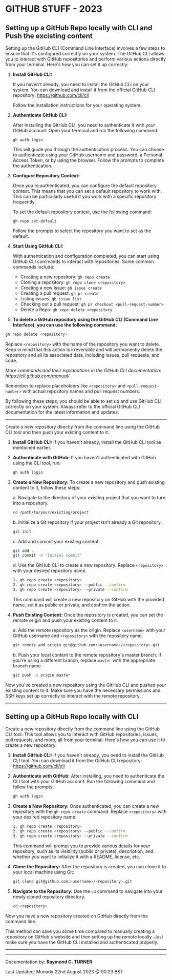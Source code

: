 # GITHUB STUFF - 2023

## Setting up a GitHub Repo locally with CLI and Push the excisting content


Setting up the GitHub CLI (Command Line Interface) involves a few steps to ensure that it's configured correctly on your system. The GitHub CLI allows you to interact with GitHub repositories and perform various actions directly from your terminal. Here's how you can set it up correctly:

1. **Install GitHub CLI:**

   If you haven't already, you need to install the GitHub CLI on your system. You can download and install it from the official GitHub CLI repository: https://github.com/cli/cli

   Follow the installation instructions for your operating system.

2. **Authenticate GitHub CLI:**

   After installing the GitHub CLI, you need to authenticate it with your GitHub account. Open your terminal and run the following command:

   ```
   gh auth login
   ```

   This will guide you through the authentication process. You can choose to authenticate using your GitHub username and password, a Personal Access Token, or by using the browser. Follow the prompts to complete the authentication.

3. **Configure Repository Context:**

   Once you're authenticated, you can configure the default repository context. This means that you can set a default repository to work with. This can be particularly useful if you work with a specific repository frequently.

   To set the default repository context, use the following command:

   ```
   gh repo set-default
   ```

   Follow the prompts to select the repository you want to set as the default.

4. **Start Using GitHub CLI:**

   With authentication and configuration completed, you can start using GitHub CLI commands to interact with repositories. Some common commands include:

   - Creating a new repository: `gh repo create`
   - Cloning a repository: `gh repo clone <repository>`
   - Creating a new issue: `gh issue create`
   - Creating a pull request: `gh pr create`
   - Listing issues: `gh issue list`
   - Checking out a pull request: `gh pr checkout <pull-request-number>`
   - Delete a Repo: `gh repo delete <repository`

5. **To delete a GitHub repository using the GitHub CLI (Command Line Interface), you can use the following command:**

```sh
gh repo delete <repository>
```

Replace `<repository>` with the name of the repository you want to delete. Keep in mind that this action is irreversible and will permanently delete the repository and all its associated data, including issues, pull requests, and code.


*More commands and their explanations in the GitHub CLI documentation: <https://cli.github.com/manual/>*

Remember to replace placeholders like `<repository>` and `<pull-request-number>` with actual repository names and pull request numbers.

By following these steps, you should be able to set up and use GitHub CLI correctly on your system. Always refer to the official GitHub CLI documentation for the latest information and updates.

---


Create a new repository directly from the command line using the GitHub CLI tool and then push your existing content to it:

1. **Install GitHub CLI:**
   If you haven't already, install the GitHub CLI tool as mentioned earlier.

2. **Authenticate with GitHub:**
   If you haven't authenticated with GitHub using the CLI tool, run:
   ```bash
   gh auth login
   ```

3. **Create a New Repository:**
   To create a new repository and push existing content to it, follow these steps:

   a. Navigate to the directory of your existing project that you want to turn into a repository.
   ```bash
   cd /path/to/your/existing/project
   ```

   b. Initialize a Git repository if your project isn't already a Git repository.
   ```bash
   git init
   ```

   c. Add and commit your existing content.
   ```bash
   git add .
   git commit -m "Initial commit"
   ```

   d. Use the GitHub CLI to create a new repository. Replace `<repository>` with your desired repository name.
   ```bash
   1. gh repo create <repository>
   2. gh repo create <repository> --public --confirm
   3. gh repo create <repository> --private --confirm
   ```

   This command will create a new repository on GitHub with the provided name, set it as public or private, and confirm the action.

4. **Push Existing Content:**
   Once the repository is created, you can set the remote origin and push your existing content to it.

   a. Add the remote repository as the origin. Replace `<username>` with your GitHub username and `<repository>` with the repository name.
   ```bash
   git remote add origin git@github.com:<username>/<repository>.git
   ```

   b. Push your local content to the remote repository's master branch. If you're using a different branch, replace `master` with the appropriate branch name.
   ```bash
   git push -u origin master
   ```

Now you've created a new repository using the GitHub CLI and pushed your existing content to it. Make sure you have the necessary permissions and SSH keys set up correctly to interact with the remote repository.

---

## Setting up a GitHub Repo locally with CLI

Create a new repository directly from the command line using the GitHub CLI tool.
This tool allows you to interact with GitHub repositories, issues, pull requests, and more, all from your terminal. Here's how you can use it to create a new repository:

1. **Install GitHub CLI:**
   If you haven't already, you need to install the GitHub CLI tool. You can download it from the GitHub CLI repository: https://github.com/cli/cli

2. **Authenticate with GitHub:**
   After installing, you need to authenticate the CLI tool with your GitHub account. Run the following command and follow the prompts:
   ```bash
   gh auth login
   ```

3. **Create a New Repository:**
   Once authenticated, you can create a new repository with the `gh repo create` command. Replace `<repository>` with your desired repository name:
   ```bash
   1. gh repo create <repository>
   2. gh repo create <repository> --public --confirm
   3. gh repo create <repository> --private --confirm
   ```

   This command will prompt you to provide various details for your repository, such as its visibility (public or private), description, and whether you want to initialize it with a README, license, etc.

4. **Clone the Repository:**
   After the repository is created, you can clone it to your local machine using Git:
   ```bash
   git clone git@github.com:<username>/<repository>.git
   ```

5. **Navigate to the Repository:**
   Use the `cd` command to navigate into your newly cloned repository directory:
   ```bash
   cd <repository>
   ```

Now you have a new repository created on GitHub directly from the command line.

This method can save you some time compared to manually creating a repository on GitHub's website and then setting up the remote locally. Just make sure you have the GitHub CLI installed and authenticated properly.


---

---

Documentation by: **Raymond C. TURNER**

Last Updated: Monady 22nd August 2023 @ 00:23 BST